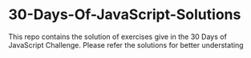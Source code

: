 # 30-Days-Of-JavaScript-Solutions
This repo contains the solution of exercises give in the 30 Days of JavaScript Challenge. Please refer the solutions for better understating

